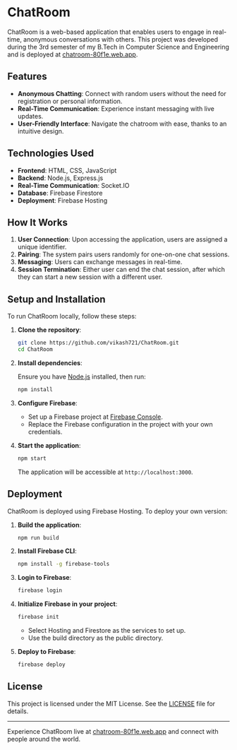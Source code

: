 
# ChatRoom

ChatRoom is a web-based application that enables users to engage in real-time, anonymous conversations with others. This project was developed during the 3rd semester of my B.Tech in Computer Science and Engineering and is deployed at [chatroom-80f1e.web.app](https://chatroom-80f1e.web.app/).

## Features

- **Anonymous Chatting**: Connect with random users without the need for registration or personal information.
- **Real-Time Communication**: Experience instant messaging with live updates.
- **User-Friendly Interface**: Navigate the chatroom with ease, thanks to an intuitive design.

## Technologies Used

- **Frontend**: HTML, CSS, JavaScript
- **Backend**: Node.js, Express.js
- **Real-Time Communication**: Socket.IO
- **Database**: Firebase Firestore
- **Deployment**: Firebase Hosting

## How It Works

1. **User Connection**: Upon accessing the application, users are assigned a unique identifier.
2. **Pairing**: The system pairs users randomly for one-on-one chat sessions.
3. **Messaging**: Users can exchange messages in real-time.
4. **Session Termination**: Either user can end the chat session, after which they can start a new session with a different user.

## Setup and Installation

To run ChatRoom locally, follow these steps:

1. **Clone the repository**:

   ```bash
   git clone https://github.com/vikash721/ChatRoom.git
   cd ChatRoom
   ```

2. **Install dependencies**:

   Ensure you have [Node.js](https://nodejs.org/) installed, then run:

   ```bash
   npm install
   ```

3. **Configure Firebase**:

   - Set up a Firebase project at [Firebase Console](https://console.firebase.google.com/).
   - Replace the Firebase configuration in the project with your own credentials.

4. **Start the application**:

   ```bash
   npm start
   ```

   The application will be accessible at `http://localhost:3000`.

## Deployment

ChatRoom is deployed using Firebase Hosting. To deploy your own version:

1. **Build the application**:

   ```bash
   npm run build
   ```

2. **Install Firebase CLI**:

   ```bash
   npm install -g firebase-tools
   ```

3. **Login to Firebase**:

   ```bash
   firebase login
   ```

4. **Initialize Firebase in your project**:

   ```bash
   firebase init
   ```

   - Select Hosting and Firestore as the services to set up.
   - Use the build directory as the public directory.

5. **Deploy to Firebase**:

   ```bash
   firebase deploy
   ```

## License

This project is licensed under the MIT License. See the [LICENSE](LICENSE) file for details.

---

Experience ChatRoom live at [chatroom-80f1e.web.app](https://chatroom-80f1e.web.app/) and connect with people around the world.
``` 
